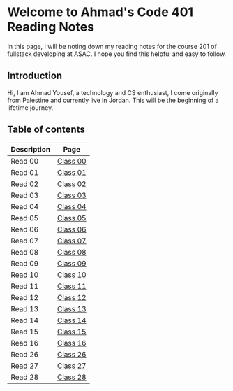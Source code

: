 # Welcome to Ahmad's Code 401 Reading Notes

In this page, I will be noting down my reading notes for the course 201 of fullstack developing at ASAC. I hope you find this helpful and easy to follow.

## Introduction

Hi, I am Ahmad Yousef, a technology and CS enthusiast, I come originally from Palestine and currently live in Jordan. This will be the beginning of a lifetime journey.

## Table of contents

Description | Page
---- | -----------
Read 00| [Class 00](class-00.md)
Read 01| [Class 01](class-01.md)
Read 02 | [Class 02](class-02.md)
Read 03| [Class 03](class-03.md)
Read 04 | [Class 04](class-04.md)
Read 05| [Class 05](class-05.md)
Read 06 | [Class 06](class-06.md)
Read 07| [Class 07](class-07.md)
Read 08 | [Class 08](class-08.md)
Read 09| [Class 09](class-09.md)
Read 10 | [Class 10](class-10.md)
Read 11| [Class 11](class-11.md)
Read 12 | [Class 12](class-12.md)
Read 13| [Class 13](class-13.md)
Read 14 | [Class 14](class-14.md)
Read 15 | [Class 15](class-15.md)
Read 16 | [Class 16](class-16.md)
Read 26 | [Class 26](class-26.md)
Read 27 | [Class 27](class-27.md)
Read 28 | [Class 28](class-28.md)
